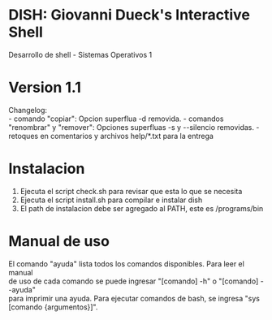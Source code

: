 # DISH: Giovanni Dueck's Interactive Shell
Desarrollo de shell - Sistemas Operativos 1

# Version 1.1
Changelog:\
    - comando "copiar":
        Opcion superflua -d removida.
    - comandos "renombrar" y "remover":
        Opciones superfluas -s y --silencio removidas.
    - retoques en comentarios y archivos help/*.txt para la entrega

# Instalacion
1. Ejecuta el script check.sh para revisar que esta lo que se necesita
2. Ejecuta el script install.sh para compilar e instalar dish
3. El path de instalacion debe ser agregado al PATH, este es /programs/bin

# Manual de uso
El comando "ayuda" lista todos los comandos disponibles. Para leer el manual\
de uso de cada comando se puede ingresar "[comando] -h" o "[comando] --ayuda"\
para imprimir una ayuda. Para ejecutar comandos de bash, se ingresa "sys\
[comando {argumentos}]".